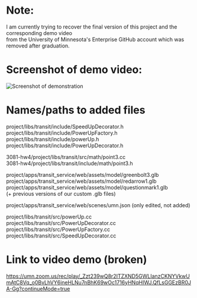 # Note:
I am currently trying to recover the final version of this project and the corresponding demo video </br> from the University of Minnesota's Enterprise GitHub account which was removed after graduation. 

# Screenshot of demo video:
![Screenshot of demonstration](https://github.com/user-attachments/assets/c33a01d2-714a-444d-a37a-2a3c89bd05d2)

# Names/paths to added files
project/libs/transit/include/SpeedUpDecorator.h</br>
project/libs/transit/include/PowerUpFactory.h</br>
project/libs/transit/include/powerUp.h</br>
project/libs/transit/include/PowerUpDecorator.h</br>

3081-hw4/project/libs/transit/src/math/point3.cc</br>
3081-hw4/project/libs/transit/include/math/point3.h</br>

project/apps/transit_service/web/assets/model/greenbolt3.glb</br>
project/apps/transit_service/web/assets/model/redarrow1.glb</br>
project/apps/transit_service/web/assets/model/questionmark1.glb</br>
(+ previous versions of our custom .glb files)</br>

project/apps/transit_service/web/scenes/umn.json (only edited, not added)</br>

project/libs/transit/src/powerUp.cc</br>
project/libs/transit/src/PowerUpDecorator.cc</br>
project/libs/transit/src/PowerUpFactory.cc</br>
project/libs/transit/src/SpeedUpDecorator.cc</br>

# Link to video demo (broken)
https://umn.zoom.us/rec/play/_Zzt239wQ8r2ITZXND5GWLIanzCKNYVkwUmAtC8Vq_o0BvLhVY6ineHLNu7nBhK69wOc1716yHNqHIWJ.QfLsGGEzBR0JA-Gg?continueMode=true <br>
